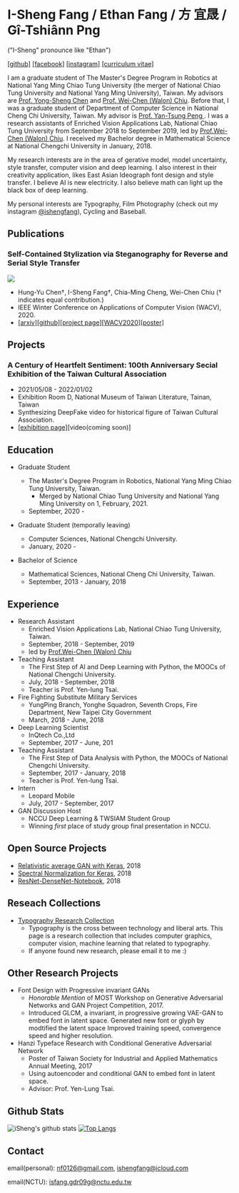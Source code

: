 # I-Sheng Fang / Ethan Fang / 方 宜晟 / Gî-Tshiânn Png
("I-Sheng" pronounce like "Ethan")

[[github]](https://github.com/IShengFang) [[facebook]](https://www.facebook.com/I.Sheng.Fang) [[instagram]](https://www.instagram.com/ishengfang/) [[curriculum vitae]](./ishengfang_cv.pdf)

I am a graduate student of The Master's Degree Program in Robotics at National Yang Ming Chiao Tung University (the merger of National Chiao Tung University and National Yang Ming University), Taiwan. My advisors are  [Prof. Yong-Sheng Chen](https://www.cs.nctu.edu.tw/members/detail/yschen) and  [Prof. Wei-Chen (Walon) Chiu](https://walonchiu.github.io/).
Before that, I was a graduate student of Department of Computer Science in National Cheng Chi University, Taiwan. My advisor is [Prof. Yan-Tsung Peng ](http://www.cs.nccu.edu.tw/~ytpeng/). I was a research assistants of Enriched Vision Applications Lab, National Chiao Tung University from September 2018 to September 2019, led by [Prof.Wei-Chen (Walon) Chiu](https://walonchiu.github.io/). I received my Bachelor degree in Mathematical Science at National Chengchi University in January, 2018.

My research interests are in the area of gerative model, model uncertainty, style transfer, computer vision and deep learning. I also interest in their creativity application, likes East Asian Ideograph font design and style transfer. I believe AI is new electricity. I also believe math can light up the black box of deep learning.

My personal interests are Typography, Film Photography (check out my instagram [@ishengfang](https://www.instagram.com/ishengfang/)), Cycling and Baseball.


## Publications

### Self-Contained Stylization via Steganography for Reverse and Serial Style Transfer

![](https://github.com/IShengFang/Self-Contained_Stylization/raw/master/result.gif)
- Hung-Yu Chen†, I-Sheng Fang†, Chia-Ming Cheng, Wei-Chen Chiu († indicates equal contribution.) 
- IEEE Winter Conference on Applications of Computer Vision (WACV), 2020.
- [[arxiv]](https://arxiv.org/pdf/1812.03910.pdf)[[github]](https://github.com/IShengFang/Self-Contained_Stylization)[[project page]](https://ishengfang.github.io/Self-Contained_Stylization/)[[WACV2020]](https://openaccess.thecvf.com/content_WACV_2020/html/Chen_Self-Contained_Stylization_via_Steganography_for_Reverse_and_Serial_Style_Transfer_WACV_2020_paper.html)[[poster]](https://raw.githubusercontent.com/IShengFang/Self-Contained_Stylization/master/poster.pdf)

## Projects
### A Century of Heartfelt Sentiment: 100th Anniversary Secial Exhibition of the Taiwan Cultural Association
- 2021/05/08 - 2022/01/02
- Exhibition Room D, National Museum of Taiwan Literature, Tainan, Taiwan
- Synthesizing DeepFake video for historical figure of Taiwan Cultural Association.
- [[exhibition page]](https://event.culture.tw/NMTL/portal/Registration/C0103MAction?useLanguage=tw&actId=10591&request_locale=tw)[video(coming soon)]

## Education

- Graduate Student
  - The Master's Degree Program in Robotics, National Yang Ming Chiao Tung University, Taiwan.
    - Merged by National Chiao Tung University and National Yang Ming University on 1, February, 2021.
  - September, 2020 -

- Graduate Student (temporally leaving)
  - Computer Sciences, National Chengchi University.
  - January, 2020 -
  
- Bachelor of Science
  - Mathematical Sciences, National Cheng Chi University, Taiwan.
  - September, 2013 - January, 2018

## Experience

- Research Assistant
  - Enriched Vision Applications Lab, National Chiao Tung University, Taiwan.
  - September, 2018 - September, 2019
  - led by [Prof.Wei-Chen (Walon) Chiu](https://walonchiu.github.io/)
- Teaching Assistant
  - The First Step of AI and Deep Learning with Python, the MOOCs of National Chengchi University.
  - July, 2018 - September, 2018
  - Teacher is Prof. Yen-lung Tsai.
- Fire Fighting Substitute Military Services
  - YungPing Branch, Yonghe Squadron, Seventh Crops, Fire Department, New Taipei City Government
  - March, 2018 - June, 2018
- Deep Learning Scientist
  - InQtech Co.,Ltd
  - September, 2017 - June, 201
- Teaching Assistant
  - The First Step of Data Analysis with Python, the MOOCs of National Chengchi University.
  - September, 2017 - January, 2018
  - Teacher is Prof. Yen-lung Tsai.
- Intern
  - Leopard Mobile
  - July, 2017 - September, 2017
- GAN Discussion Host
  - NCCU Deep Learning \& TWSIAM Student Group
  - Winning  *first* place of study group final presentation in NCCU. 

## Open Source Projects

- [Relativistic average GAN with Keras](https://github.com/IShengFang/Relativistic-average-GAN-Keras), 2018
- [Spectral Normalization for Keras](https://github.com/IShengFang/SpectralNormalizationKeras), 2018
- [ResNet-DenseNet-Notebook](https://github.com/IShengFang/ResNet-DenseNet-Notebook), 2018

## Reseach Collections
- [Typography Research Collection](https://github.com/IShengFang/TypographyResearchCollection)
  - Typography is the cross between technology and liberal arts. This page is a research collection that includes computer graphics, computer vision, machine learning that related to typography.
  - If anyone found new research, please email it to me :)

## Other Research Projects
- Font Design with Progressive invariant GANs
  - *Honorable Mention* of MOST Workshop on Generative Adversarial Networks and GAN Project Competition, 2017.
  - Introduced GLCM, a invariant, in progressive growing VAE-GAN to embed font in latent space. Generated new font or glyph by modtified the latent space Improved training speed, convergence speed and higher resolution.
- Hanzi Typeface Research with Conditional Generative Adversarial Network
  - Poster of Taiwan Society for Industrial and Applied Mathematics Annual Meeting, 2017
  - Using autoencoder and conditional GAN to embed font in latent space.
  - Advisor: Prof. Yen-Lung Tsai.
  
## Github Stats
![iSheng's github stats](https://github-readme-stats.ishengfang.vercel.app/api?username=ishengfang&count_private=true)
[![Top Langs](https://github-readme-stats.ishengfang.vercel.app/api/top-langs/?username=ishengfang&hide=jupyter%20notebook)](https://github.com/anuraghazra/github-readme-stats)

## Contact

email(personal): [nf0126@gmail.com](mailto:nf0126@gmail.com), [ishengfang@icloud.com](mailto:ishengfang@icloud.com)

email(NCTU): [isfang.gdr09g@nctu.edu.tw](mailto:isfang.gdr09g@nctu.edu.tw)
